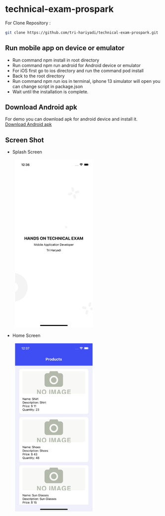 # technical-exam-prospark
For Clone Repository :
```sh
git clone https://github.com/tri-hariyadi/technical-exam-prospark.git
```

## Run mobile app on device or emulator
- Run command npm install in root directory
- Run command npm run android for Android device or emulator
- For iOS first go to ios directory and run the command pod install
- Back to the root directory
- Run command npm run ios in terminal, iphone 13 simulator will open you can change script in package.json
- Wait until the installation is complete.

## Download Android apk
For demo you can download apk for android device and install it.<br/>
<a data-permalink-href="/tri-hariyadi/technical-exam-prospark/raw/2f5f7132180d5c8c68568b354be90e46f29fd23e/ss/app-release.apk" href="/tri-hariyadi/technical-exam-prospark/raw/master/ss/app-release.apk" id="raw-url" data-view-component="true" class="js-permalink-replaceable-link btn-sm btn BtnGroup-item">Download Android apk
</a>

## Screen Shot
- Splash Screen<br/><br/>
&nbsp;&nbsp;<img src="https://github.com/tri-hariyadi/technical-exam-prospark/blob/master/ss/Simulator%20Screen%20Shot%20-%20iPhone%2013%20-%202022-09-17%20at%2000.35.59.png" width="250"> <br/>

- Home Screen<br/><br/>
&nbsp;&nbsp;<img src="https://github.com/tri-hariyadi/technical-exam-prospark/blob/master/ss/Simulator%20Screen%20Shot%20-%20iPhone%2013%20-%202022-09-17%20at%2000.37.09.png" width="250"> <br/>
